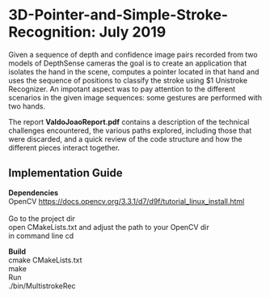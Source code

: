# 3D-Pointer-and-Simple-Stroke-Recognition: July 2019

Given a sequence of depth and confidence image pairs recorded from two models of DepthSense
cameras the goal is to create an application that isolates the hand in the scene, computes a pointer located in that
hand and uses the sequence of positions to classify the stroke using $1 Unistroke Recognizer.
An impotant aspect was to pay attention to the different scenarios in the given image sequences: some gestures are performed with two hands.

The report <b>ValdoJoaoReport.pdf</b> contains a description of the technical challenges encountered,
the various paths explored, including those that were discarded, and a quick review of the code structure and how the different
pieces interact together.


## Implementation Guide
<b>Dependencies</b> <br>
OpenCV https://docs.opencv.org/3.3.1/d7/d9f/tutorial_linux_install.html
<br><br>
Go to the project dir<br>
open CMakeLists.txt and adjust the path to your OpenCV dir<br>
in command line cd <root project dir>
  
<b>Build</b> <br>
cmake CMakeLists.txt <br>
make<br>
Run<br>
./bin/MultistrokeRec
